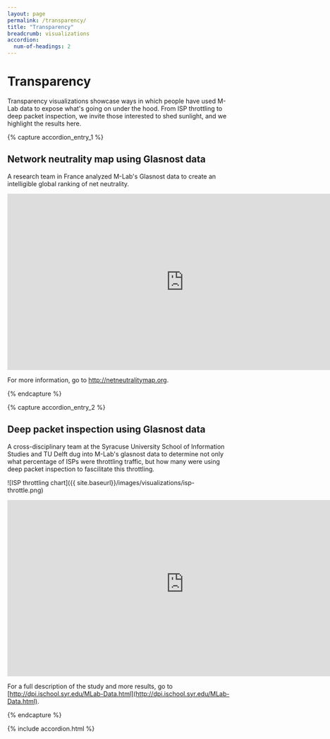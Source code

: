 ```yaml
---
layout: page
permalink: /transparency/
title: "Transparency"
breadcrumb: visualizations
accordion:
  num-of-headings: 2
---
```


# Transparency

Transparency visualizations showcase ways in which people have used M-Lab data to expose what's going on under the hood. From ISP throttling to deep packet inspection, we invite those interested to shed sunlight, and we highlight the results here.

{% capture accordion_entry_1 %}
## Network neutrality map using Glasnost data
<!--accordion-header-content-separator-->

A research team in France analyzed M-Lab's Glasnost data to create an intelligible global ranking of net neutrality.

<p><iframe class="customIframe" style="font-size: 11px; line-height: 24px;" src="http://netneutralitymap.org/#" name="customIframe_0" width="800" height="400" frameborder="0" marginwidth="800" marginheight="400"></iframe></p>

For more information, go to http://netneutralitymap.org.

{% endcapture %}

{% capture accordion_entry_2 %}
## Deep packet inspection using Glasnost data
<!--accordion-header-content-separator-->

A cross-disciplinary team at the Syracuse University School of Information Studies and TU Delft dug into M-Lab's glasnost data to determine not only what percentage of ISPs were throttling traffic, but how many were using deep packet inspection to fascilitate this throttling.

![ISP throttling chart]({{ site.baseurl}}/images/visualizations/isp-throttle.png)

<p><iframe class="customIframe" src="https://oj0ijfii34kccq3ioto7mdspc7r2s7o9-ss-opensocial.googleusercontent.com/gadgets/ifr?up_title=US-ISP+%25+OF+POSITIVE&amp;up_initialstate=%7B%22orderedByY%22:false,%22iconType%22:%22VBAR%22,%22xZoomedIn%22:false,%22showTrails%22:false,%22yZoomedIn%22:false,%22xZoomedDataMin%22:0,%22yLambda%22:1,%22xAxisOption%22:%222%22,%22yZoomedDataMax%22:0.7000000000000001,%22uniColorForNonSelected%22:false,%22playDuration%22:15000,%22yZoomedDataMin%22:0,%22time%22:%222008-04-01%22,%22dimensions%22:%7B%22iconDimensions%22:%5B%22dim0%22%5D%7D,%22colorOption%22:%22_UNIQUE_COLOR%22,%22duration%22:%7B%22timeUnit%22:%22Q%22,%22multiplier%22:1%7D,%22iconKeySettings%22:%5B%5D,%22sizeOption%22:%22_UNISIZE%22,%22xZoomedDataMax%22:13,%22xLambda%22:1,%22orderedByX%22:true,%22nonSelectedAlpha%22:0.4,%22yAxisOption%22:%222%22%7D&amp;up__table_query_url=https://docs.google.com/spreadsheet/tq?range%3D1%253A105%26gid%3D0%26key%3D0Ap0t5QFGv6cZdFBFdU1DNk16ei05X282WFByV1Q1Qnc%26pub%3D1&amp;url=http://www.google.com/ig/modules/motionchart.xml&amp;spreadsheets=spreadsheets&amp;parent=http://www.google.com" name="customIframe_0" width="800" height="400" frameborder="0" marginwidth="800" marginheight="400"></iframe></p>

For a full description of the study and more results, go to [http://dpi.ischool.syr.edu/MLab-Data.html](http://dpi.ischool.syr.edu/MLab-Data.html).

{% endcapture %}

{% include accordion.html %}